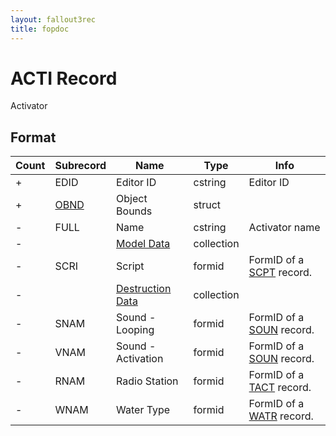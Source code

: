 ```yaml
---
layout: fallout3rec
title: fopdoc
---
```

ACTI Record
===========

Activator

## Format

Count | Subrecord | Name | Type | Info
------|-------|------|------|-----
+ | EDID | Editor ID | cstring | Editor ID
+ | [OBND](Subrecords/OBND.md) | Object Bounds | struct |
- | FULL | Name | cstring | Activator name
- | | [Model Data](Subrecords/Model.md) | collection |
- | SCRI | Script | formid | FormID of a [SCPT](SCPT.md) record.
- | | [Destruction Data](Subrecords/Destruction.md) | collection |
- | SNAM | Sound - Looping | formid | FormID of a [SOUN](SOUN.md) record.
- | VNAM | Sound - Activation | formid | FormID of a [SOUN](SOUN.md) record.
- | RNAM | Radio Station | formid | FormID of a [TACT](TACT.md) record.
- | WNAM | Water Type | formid | FormID of a [WATR](WATR.md) record.




